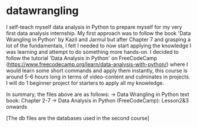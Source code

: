 # datawrangling
I self-teach myself data analysis in Python to prepare myself for my very first data analysis internship.
My first approach was to follow the book 'Data Wrangling in Python' by Kazil and Jarmul but after Chapter 7 and grasping a lot of the fundamentals, 
I felt I needed to now start applying the knowledge I was learning and attempt to do something more hands-on. I decided to follow the tutorial 'Data Analysis in Python'
on FreeCodeCamp (https://www.freecodecamp.org/learn/data-analysis-with-python/) where I would learn some short commands and apply them instantly, this course is around 
5-6 hours long in terms of video-content and culminates in projects. I will do 1 beginner project for starters to apply all my knowledge. 


In summary, the files above are as follows:
-> Data Wrangling in Python text book: Chapter 2-7
-> Data Analysis in Python (FreeCodeCamp): Lesson2&3 onwards

[The db files are the databases used in the second course]
